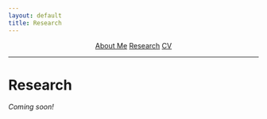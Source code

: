 ```yaml
---
layout: default
title: Research
---
```


<div align="center" class="navbar">
  <a href="index.html">About Me</a>
  <a href="research.html">Research</a>
  <a href="cv.html">CV</a>
</div>

---

# Research

*Coming soon!*
